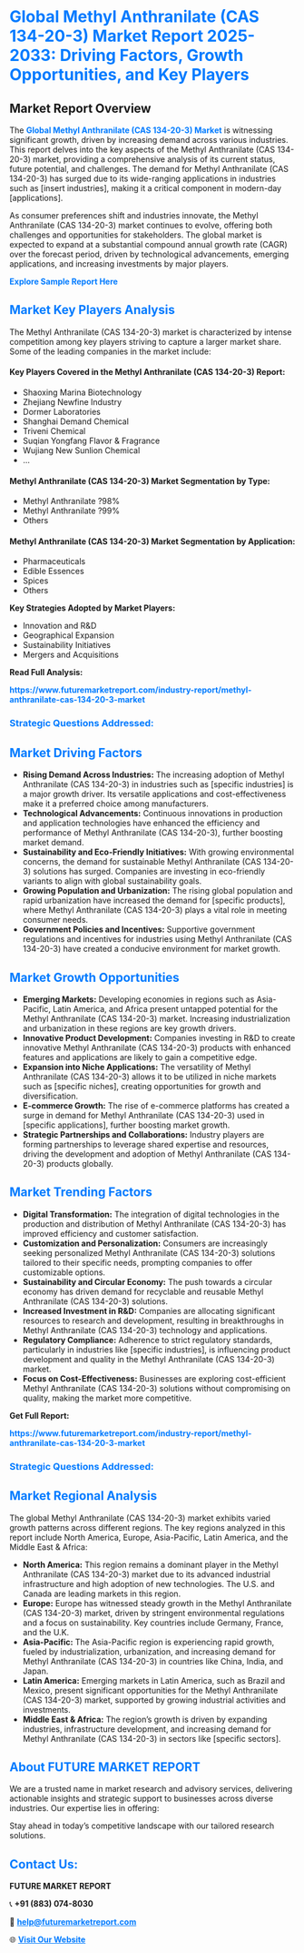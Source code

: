 <h1 style="color: #007BFF;">Global Methyl Anthranilate (CAS 134-20-3) Market Report 2025-2033: Driving Factors, Growth Opportunities, and Key Players</h1>

<section id="overview">
<h2>Market Report Overview</h2>
<p>The <a href="https://www.futuremarketreport.com/industry-report/methyl-anthranilate-cas-134-20-3-market" style="color: #007BFF; text-decoration: none;"><strong>Global Methyl Anthranilate (CAS 134-20-3) Market</strong></a> is witnessing significant growth, driven by increasing demand across various industries. This report delves into the key aspects of the Methyl Anthranilate (CAS 134-20-3) market, providing a comprehensive analysis of its current status, future potential, and challenges. The demand for Methyl Anthranilate (CAS 134-20-3) has surged due to its wide-ranging applications in industries such as [insert industries], making it a critical component in modern-day [applications].</p>
<p>As consumer preferences shift and industries innovate, the Methyl Anthranilate (CAS 134-20-3) market continues to evolve, offering both challenges and opportunities for stakeholders. The global market is expected to expand at a substantial compound annual growth rate (CAGR) over the forecast period, driven by technological advancements, emerging applications, and increasing investments by major players.</p>
</section>

<section id="overview">
<p><a href="https://www.futuremarketreport.com/request-sample/reportId=28139" style="color: #007BFF; text-decoration: none;"><strong>Explore Sample Report Here</strong></a></p>
</section>

<section id="key-players">
<h2 style="color: #007BFF;">Market Key Players Analysis</h2>
<p>The Methyl Anthranilate (CAS 134-20-3) market is characterized by intense competition among key players striving to capture a larger market share. Some of the leading companies in the market include:</p>
<h4>Key Players Covered in the Methyl Anthranilate (CAS 134-20-3) Report:</h4>
<ul><li>Shaoxing Marina Biotechnology</li><li>Zhejiang Newfine Industry</li><li>Dormer Laboratories</li><li>Shanghai Demand Chemical</li><li>Triveni Chemical</li><li>Suqian Yongfang Flavor &amp; Fragrance</li><li>Wujiang New Sunlion Chemical</li><li>...</li></ul>
<h4>Methyl Anthranilate (CAS 134-20-3) Market Segmentation by Type:</h4>
<ul><li>Methyl Anthranilate ?98%</li><li>Methyl Anthranilate ?99%</li><li>Others</li></ul>

<h4>Methyl Anthranilate (CAS 134-20-3) Market Segmentation by Application:</h4>
<ul><li>Pharmaceuticals</li><li>Edible Essences</li><li>Spices</li><li>Others</li></ul>
<p><strong>Key Strategies Adopted by Market Players:</strong></p>
<ul>
<li>Innovation and R&D</li>
<li>Geographical Expansion</li>
<li>Sustainability Initiatives</li>
<li>Mergers and Acquisitions</li>
</ul>
</section>

<section>
<p><strong>Read Full Analysis: </strong></p><a href="https://www.futuremarketreport.com/industry-report/methyl-anthranilate-cas-134-20-3-market" style="color: #007BFF; text-decoration: none;"><strong>https://www.futuremarketreport.com/industry-report/methyl-anthranilate-cas-134-20-3-market</strong></a>
<h3 style="color: #007BFF;">Strategic Questions Addressed:</h3>
</section>

<section id="driving-factors">
<h2 style="color: #007BFF;">Market Driving Factors</h2>
<ul>
<li><strong>Rising Demand Across Industries:</strong> The increasing adoption of Methyl Anthranilate (CAS 134-20-3) in industries such as [specific industries] is a major growth driver. Its versatile applications and cost-effectiveness make it a preferred choice among manufacturers.</li>
<li><strong>Technological Advancements:</strong> Continuous innovations in production and application technologies have enhanced the efficiency and performance of Methyl Anthranilate (CAS 134-20-3), further boosting market demand.</li>
<li><strong>Sustainability and Eco-Friendly Initiatives:</strong> With growing environmental concerns, the demand for sustainable Methyl Anthranilate (CAS 134-20-3) solutions has surged. Companies are investing in eco-friendly variants to align with global sustainability goals.</li>
<li><strong>Growing Population and Urbanization:</strong> The rising global population and rapid urbanization have increased the demand for [specific products], where Methyl Anthranilate (CAS 134-20-3) plays a vital role in meeting consumer needs.</li>
<li><strong>Government Policies and Incentives:</strong> Supportive government regulations and incentives for industries using Methyl Anthranilate (CAS 134-20-3) have created a conducive environment for market growth.</li>
</ul>
</section>

<section id="growth-opportunities">
<h2 style="color: #007BFF;">Market Growth Opportunities</h2>
<ul>
<li><strong>Emerging Markets:</strong> Developing economies in regions such as Asia-Pacific, Latin America, and Africa present untapped potential for the Methyl Anthranilate (CAS 134-20-3) market. Increasing industrialization and urbanization in these regions are key growth drivers.</li>
<li><strong>Innovative Product Development:</strong> Companies investing in R&D to create innovative Methyl Anthranilate (CAS 134-20-3) products with enhanced features and applications are likely to gain a competitive edge.</li>
<li><strong>Expansion into Niche Applications:</strong> The versatility of Methyl Anthranilate (CAS 134-20-3) allows it to be utilized in niche markets such as [specific niches], creating opportunities for growth and diversification.</li>
<li><strong>E-commerce Growth:</strong> The rise of e-commerce platforms has created a surge in demand for Methyl Anthranilate (CAS 134-20-3) used in [specific applications], further boosting market growth.</li>
<li><strong>Strategic Partnerships and Collaborations:</strong> Industry players are forming partnerships to leverage shared expertise and resources, driving the development and adoption of Methyl Anthranilate (CAS 134-20-3) products globally.</li>
</ul>
</section>

<section id="trending-factors">
<h2 style="color: #007BFF;">Market Trending Factors</h2>
<ul>
<li><strong>Digital Transformation:</strong> The integration of digital technologies in the production and distribution of Methyl Anthranilate (CAS 134-20-3) has improved efficiency and customer satisfaction.</li>
<li><strong>Customization and Personalization:</strong> Consumers are increasingly seeking personalized Methyl Anthranilate (CAS 134-20-3) solutions tailored to their specific needs, prompting companies to offer customizable options.</li>
<li><strong>Sustainability and Circular Economy:</strong> The push towards a circular economy has driven demand for recyclable and reusable Methyl Anthranilate (CAS 134-20-3) solutions.</li>
<li><strong>Increased Investment in R&D:</strong> Companies are allocating significant resources to research and development, resulting in breakthroughs in Methyl Anthranilate (CAS 134-20-3) technology and applications.</li>
<li><strong>Regulatory Compliance:</strong> Adherence to strict regulatory standards, particularly in industries like [specific industries], is influencing product development and quality in the Methyl Anthranilate (CAS 134-20-3) market.</li>
<li><strong>Focus on Cost-Effectiveness:</strong> Businesses are exploring cost-efficient Methyl Anthranilate (CAS 134-20-3) solutions without compromising on quality, making the market more competitive.</li>
</ul>
</section>

<section>
<p><strong>Get Full Report: </strong></p><a href="https://www.futuremarketreport.com/industry-report/methyl-anthranilate-cas-134-20-3-market" style="color: #007BFF; text-decoration: none;"><strong>https://www.futuremarketreport.com/industry-report/methyl-anthranilate-cas-134-20-3-market</strong></a>
<h3 style="color: #007BFF;">Strategic Questions Addressed:</h3>
</section>


<section id="regional-analysis">
<h2 style="color: #007BFF;">Market Regional Analysis</h2>
<p>The global Methyl Anthranilate (CAS 134-20-3) market exhibits varied growth patterns across different regions. The key regions analyzed in this report include North America, Europe, Asia-Pacific, Latin America, and the Middle East & Africa:</p>
<ul>
<li><strong>North America:</strong> This region remains a dominant player in the Methyl Anthranilate (CAS 134-20-3) market due to its advanced industrial infrastructure and high adoption of new technologies. The U.S. and Canada are leading markets in this region.</li>
<li><strong>Europe:</strong> Europe has witnessed steady growth in the Methyl Anthranilate (CAS 134-20-3) market, driven by stringent environmental regulations and a focus on sustainability. Key countries include Germany, France, and the U.K.</li>
<li><strong>Asia-Pacific:</strong> The Asia-Pacific region is experiencing rapid growth, fueled by industrialization, urbanization, and increasing demand for Methyl Anthranilate (CAS 134-20-3) in countries like China, India, and Japan.</li>
<li><strong>Latin America:</strong> Emerging markets in Latin America, such as Brazil and Mexico, present significant opportunities for the Methyl Anthranilate (CAS 134-20-3) market, supported by growing industrial activities and investments.</li>
<li><strong>Middle East & Africa:</strong> The region’s growth is driven by expanding industries, infrastructure development, and increasing demand for Methyl Anthranilate (CAS 134-20-3) in sectors like [specific sectors].</li>
</ul>
</section>

<footer>
<h2 style="color: #007BFF;">About FUTURE MARKET REPORT</h2>
<p>We are a trusted name in market research and advisory services, delivering actionable insights and strategic support to businesses across diverse industries. Our expertise lies in offering:</p>

<p>Stay ahead in today’s competitive landscape with our tailored research solutions.</p>

<h2 style="color: #007BFF;">Contact Us:</h2>
<p><strong>FUTURE MARKET REPORT</strong></p>
<p>📞 <strong>+91 (883) 074-8030</strong></p>
<p>📧 <strong><a href="mailto:help@futuremarketreport.com" style="color: #007BFF;">help@futuremarketreport.com</a></strong></p>
<p>🌐 <strong><a href="https://www.futuremarketreport.com/" style="color: #007BFF;">Visit Our Website</a></strong></p>
</footer>